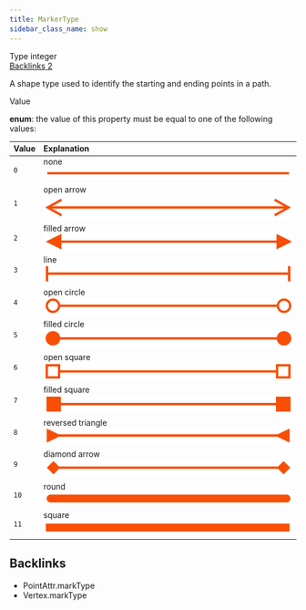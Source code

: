 ```yaml
---
title: MarkerType
sidebar_class_name: show
---
```


<div className="section-badges">

<div className="badge type">
        <span className="label">Type</span>
        <span className="value">integer</span>
      </div>

<a href="#backlinks" className="badge backlinks">
          <span className="label">Backlinks</span>
          <span className="value">2</span>
        </a>

</div>

A shape type used to identify the starting and ending points in a path.

<div className="property-item">

Value

<div className="value-description">

**enum**: the value of this property must be equal to one of the following values:

| Value | Explanation                                                                                                                                                                                                                         |
| :---- | :---------------------------------------------------------------------------------------------------------------------------------------------------------------------------------------------------------------------------------- |
| `0`   | <div className="enum-description">none<div className="enum-images"><img src="https://raw.githubusercontent.com/verygoodgraphics/resource/main/img/vector/Border/markerType_None.png" alt="" /></div></div>                          |
| `1`   | <div className="enum-description">open arrow<div className="enum-images"><img src="https://raw.githubusercontent.com/verygoodgraphics/resource/main/img/vector/Border/markerType_OpenArrow.png" alt="" /></div></div>               |
| `2`   | <div className="enum-description">filled arrow<div className="enum-images"><img src="https://raw.githubusercontent.com/verygoodgraphics/resource/main/img/vector/Border/markerType_FilledArrow.png" alt="" /></div></div>           |
| `3`   | <div className="enum-description">line<div className="enum-images"><img src="https://raw.githubusercontent.com/verygoodgraphics/resource/main/img/vector/Border/markerType_Line.png" alt="" /></div></div>                          |
| `4`   | <div className="enum-description">open circle<div className="enum-images"><img src="https://raw.githubusercontent.com/verygoodgraphics/resource/main/img/vector/Border/markerType_OpenCircle.png" alt="" /></div></div>             |
| `5`   | <div className="enum-description">filled circle<div className="enum-images"><img src="https://raw.githubusercontent.com/verygoodgraphics/resource/main/img/vector/Border/markerType_FilledCircle.png" alt="" /></div></div>         |
| `6`   | <div className="enum-description">open square<div className="enum-images"><img src="https://raw.githubusercontent.com/verygoodgraphics/resource/main/img/vector/Border/markerType_OpenSquare.png" alt="" /></div></div>             |
| `7`   | <div className="enum-description">filled square<div className="enum-images"><img src="https://raw.githubusercontent.com/verygoodgraphics/resource/main/img/vector/Border/markerType_FilledSquare.png" alt="" /></div></div>         |
| `8`   | <div className="enum-description">reversed triangle<div className="enum-images"><img src="https://raw.githubusercontent.com/verygoodgraphics/resource/main/img/vector/Border/markerType_ReversedTriangle.png" alt="" /></div></div> |
| `9`   | <div className="enum-description">diamond arrow<div className="enum-images"><img src="https://raw.githubusercontent.com/verygoodgraphics/resource/main/img/vector/Border/markerType_DiamondArrow.png" alt="" /></div></div>         |
| `10`  | <div className="enum-description">round<div className="enum-images"><img src="https://raw.githubusercontent.com/verygoodgraphics/resource/main/img/vector/Border/markerType_Round.png" alt="" /></div></div>                        |
| `11`  | <div className="enum-description">square<div className="enum-images"><img src="https://raw.githubusercontent.com/verygoodgraphics/resource/main/img/vector/Border/markerType_Square.png" alt="" /></div></div>                      |

</div>

</div>

<div id="backlinks" className="section-backlinks">

<div className="backlinks-title"><h2>Backlinks</h2></div>

<ul className="backlinks-list">

<li className="backlink">
      <Link to='/specs/vectorgraphics/point-attr#marktype'>PointAttr.markType</Link>
      </li>

<li className="backlink">
      <Link to='/specs/vectorgraphics/vertex#marktype'>Vertex.markType</Link>
      </li>

</ul>

</div>
